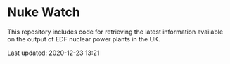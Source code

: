 # Nuke Watch

This repository includes code for retrieving the latest information available on the output of EDF nuclear power plants in the UK.

Last updated: 2020-12-23 13:21